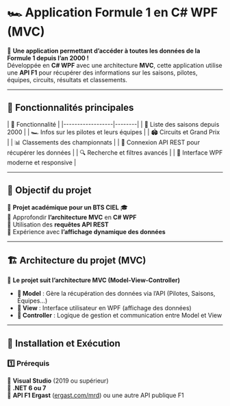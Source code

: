 # 🏎️ Application Formule 1 en C# WPF (MVC)  

🚀 **Une application permettant d’accéder à toutes les données de la Formule 1 depuis l’an 2000 !**  
Développée en **C# WPF** avec une architecture **MVC**, cette application utilise une **API F1** pour récupérer des informations sur les saisons, pilotes, équipes, circuits, résultats et classements.  

---

## 🚀 **Fonctionnalités principales**  

| 🏁 Fonctionnalité |
|------------------|--------|
| 📆 Liste des saisons depuis 2000 |
| 🏎️ Infos sur les pilotes et leurs équipes |
| 🏟️ Circuits et Grand Prix |
| 📊 Classements des championnats |
| 🔄 Connexion API REST pour récupérer les données |
| 🔍 Recherche et filtres avancés |
| 🎨 Interface WPF moderne et responsive |

---

## 🎯 **Objectif du projet**  

📌 **Projet académique pour un BTS CIEL** 🎓  
🔹 Approfondir **l’architecture MVC** en **C# WPF**  
🔹 Utilisation des **requêtes API REST**  
🔹 Expérience avec **l’affichage dynamique des données**  

---

## 🏗️ **Architecture du projet (MVC)**  

📂 **Le projet suit l’architecture MVC (Model-View-Controller)**  

- **📂 Model** : Gère la récupération des données via l’API (Pilotes, Saisons, Équipes…)  
- **📂 View** : Interface utilisateur en WPF (affichage des données)  
- **📂 Controller** : Logique de gestion et communication entre Model et View  

---

## 🔧 **Installation et Exécution**  

### **1️⃣ Prérequis**  
🔹 **Visual Studio** (2019 ou supérieur)  
🔹 **.NET 6 ou 7**  
🔹 **API F1 Ergast** ([ergast.com/mrd](https://ergast.com/mrd)) ou une autre API publique F1  
